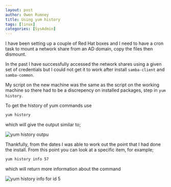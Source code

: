 ```yaml
---
layout: post
author: Owen Rumney
title: Using yum history
tags: [linux]
categories: [SysAdmin]
---
```


I have been setting up a couple of Red Hat boxes and I need to have a cron task to mount a network share from an AD domain, copy the files then dismount.

In the past I have successfully accessed the network shares using a given set of credentials but I could not get it to work after install `samba-client` and `samba-common`.

My script on the new machine was the same as the script on the working machine so there had to be a discrepency on installed packages, step in `yum history`.

To get the history of yum commands use

```bash
yum history
```

which will give the output similar to;

![yum history outpu](../images/yum_history.png)

Thankfully, from the dates I was able to work out the point that I had done the install. From this point you can look at a specific item, for example;

```bash
yum history info 57
```

which will return more information about the command

![yum history info for id 5](../images/yum_history_info_57.png)
